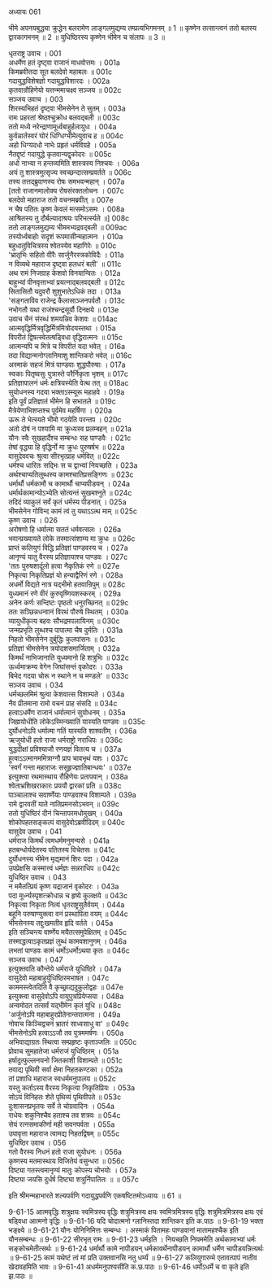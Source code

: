 अध्यायः 061
	
भीमे अपनयबुद्ध्या क्रुद्धेन बलरामेण लाङ्गलमुद्यम्य तम्प्रत्यभिगमनम् ॥ 1 ॥ कृष्णेन तत्सान्त्वनं ततो बलस्य द्वारकागमनम् ॥ 2 ॥ युधिष्ठिरस्य कृष्णेन भीमेन च संलापः ॥ 3 ॥

धृतराष्ट्र उवाच ।	001  
अधर्मेण हतं दृष्ट्वा राजानं माधवोत्तमः ।	001a  
किमब्रवीत्तदा सूत बलदेवो महाबलः ॥	001c  
गदायुद्धविशेषज्ञो गदायुद्धविशारदः ।	002a  
कृतवान्रौहिणेयो यत्तन्ममाचक्ष्व सञ्जय ॥	002c  
सञ्जय उवाच ।	003  
शिरस्यभिहतं दृष्ट्वा भीमसेनेन ते सुतम् ।	003a  
रामः प्रहरतां श्रेष्ठश्चुक्रोध बलवद्बली ॥	003c  
ततो मध्ये नरेन्द्राणामूर्ध्वबाहुर्हलायुधः ।	004a  
कुर्वन्नार्तस्वरं घोरं धिग्धिग्भीमेत्युवाच ह ॥	004c  
अहो धिग्यदधो नाभेः प्रहृतं धर्मविग्रहे ।	005a  
नैतद्दृष्टं गदायुद्धे कृतवान्यद्वृकोदरः ॥	005c  
अधो नाभ्या न हन्तव्यमिति शास्त्रस्य निश्चयः ।	006a  
अयं तु शास्त्रमुत्सृज्य स्वच्छन्दात्सम्प्रवर्तते ॥	006c  
तस्य तत्तद्ब्रुवाणस्य रोषः समभवन्महान् ।	007a  
[ततो राजानमालोक्य रोषसंरक्तलोचनः ।	007c  
बलदेवो महाराज ततो वचनमब्रवीत् ॥	007e  
न चैष पतितः कृष्ण केवलं मत्समोऽसमः ।	008a  
आश्रितस्य तु दौर्बल्यादाश्रयः परिभर्त्स्यते ॥]	008c  
ततो लाङ्गलमुद्यम्य भीममभ्यद्रवद्बली ॥	009ac  
तस्योर्ध्वबाहोः सदृशं रूपमासीन्महात्मनः ।	010a  
बहुधातुविचित्रस्य श्वेतस्येव महागिरेः ॥	010c  
\'भ्रातृभिः सहितो वीरैः सार्जुनैरस्त्रकोविदैः ।	011a  
न विव्यथे महाराज दृष्ट्वा हलधरं बली\' ॥	011c  
अथ रामं निजग्राह केशवो विनयान्वितः ।	012a  
बाहुभ्यां पीनवृत्ताभ्यां प्रयत्नाद्बलवद्बली ॥	012c  
सितासितौ यदुवरौ शुशुभातेऽधिकं तदा ।	013a  
\'सङ्गताविव राजेन्द्र कैलासाञ्जनपर्वतौ ।	013c  
नभोगतौ यथा राजंश्चन्द्रसूर्यौ दिनक्षये ॥	013e  
उवाच चैनं संरब्धं शमयन्निव केशवः ॥	014ac  
आत्मवृद्धिर्मित्रवृद्धिर्मित्रमित्रोदयस्तथा ।	015a  
विपरीतं द्विषत्स्वेतत्षड्विधा वृद्धिरात्मनः ॥	015c  
आत्मन्यपि च मित्रे च विपरीतं यदा भवेत् ।	016a  
तदा विद्यान्मनोग्लानिमाशु शान्तिकरो भवेत् ॥	016c  
अस्माकं सहजं मित्रं पाण्डवाः शुद्धपौरुषाः ।	017a  
स्वकाः पितृष्वसुः पुत्रास्ते परैर्निकृता भृशम् ॥	017c  
प्रतिज्ञापालनं धर्मः क्षत्रियस्येति वेत्थ तत् ॥	018ac  
सुयोधनस्य गदया भक्ताऽस्म्यूरू महाहवे ।	019a  
इति पूर्वं प्रतिज्ञातं भीमेन हि सभातले ॥	019c  
मैत्रेयेणाभिशप्तश्च पूर्वमेव महर्षिणा ।	020a  
ऊरू ते भेत्स्यते भीमो गदयेति परन्तप ।	020c  
अतो दोषं न पश्यामि मा क्रुध्यस्व प्रलम्बहन् ॥	021a  
यौनः स्वैः सुखहार्दैश्च सम्बन्धः सह पाण्डवैः ।	021c  
तेषां वृद्ध्या हि वृद्धिर्नो मा क्रुधः पुरुषर्षभ ॥	022a  
वासुदेववचः श्रुत्वा सीरभृत्प्राह धर्मवित् ॥	022c  
धर्मश्च धारितः सद्भिः स च द्वाभ्यां नियच्छति ।	023a  
अर्थश्चाप्यतिलुब्धस्य कामश्चातिप्रसङ्गिणः ॥	023c  
धर्मार्थौ धर्मकामौ च कामार्थौ चाप्यपीडयन् ।	024a  
धर्मार्थकामान्योऽभ्येति सोत्यन्तं सुखमश्नुते ॥	024c  
तदिदं व्याकुलं सर्वं कृतं धर्मस्य पीडनात् ।	025a  
भीमसेनेन गोविन्द कामं त्वं तु यथाऽऽत्थ माम् ॥	025c  
कृष्ण उवाच ।	026  
अरोषणो हि धर्मात्मा सततं धर्मवत्सलः ।	026a  
भवान्प्रख्यायते लोके तस्मात्संशाम्य मा क्रुधः ॥	026c  
प्राप्तं कलियुगं विद्धि प्रतिज्ञां पाण्डवस्य च ।	027a  
आनृण्यं यातु वैरस्य प्रतिज्ञायाश्च पाण्डवः ।	027c  
\'ततः पुरुषशार्दूलो हत्वा नैकृतिकं रणे ॥	027e  
निकृत्या निकृतिप्रज्ञं यो हन्याद्वैरिणं रणे ।	028a  
अधर्मो विद्यते नात्र यद्भीमो हतवान्रिपुम् ॥	028c  
युध्यमानं रणे वीरं कुरुवृष्णियशस्करम् ।	029a  
अनेन कर्णः सन्दिष्टः पृष्ठतो धनुरच्छिनत् ॥	029c  
ततः सञ्छिन्नधन्वानं विरथं पौरुषे स्थितम् ।	030a  
व्यायुधीकृत्य बहवः सौभद्रमपलायिनम् ॥	030c  
जन्मप्रभृति लुब्धश्च पापात्मा चैष दुर्मतिः ।	031a  
निहतो भीमसेनेन दुर्बुद्धिः कुलपांसनः ॥	031c  
प्रतिज्ञां भीमसेनेन त्रयोदशसमार्जिताम् ।	032a  
किमर्थं नाभिजानाति युध्यमानो हि शत्रुभिः ॥	032c  
ऊर्ध्वमाक्रम्य वेगेन जिघांसन्तं वृकोदरः ।	033a  
बिभेद गदया चोरू न स्थाने न च मण्डले\' ॥	033c  
सञ्जय उवाच ।	034  
धर्मच्छलमिमं श्रुत्वा केशवात्स विशाम्पते ।	034a  
नैव प्रीतमाना रामो वचनं प्राह संसदि ॥	034c  
हत्वाऽधर्मेण राजानं धर्मात्मानं सुयोधनम् ।	035a  
जिह्मयोधीति लोकेऽस्मिन्ख्यातिं यास्यति पाण्डवः ॥	035c  
दुर्योधनोऽपि धर्मात्मा गतिं यास्यति शाश्वतीम् ।	036a  
ऋजुयोधी हतो राजा धर्मराष्ट्रो नराधिपः ॥	036c  
युद्धदीक्षां प्रविश्याजौ रणयज्ञं वितत्य च ।	037a  
हुत्वाऽऽत्मानममित्राग्नौ प्राप चावभृथं यशः ।	037c  
\'स्वर्गं गन्ता महाराजः ससुहृज्ज्ञातिबान्धवः\' ॥	037e  
इत्युक्त्वा रथमास्थाय रौहिणेयः प्रतापवान् ।	038a  
श्वेताभ्रशिखराकारः प्रययौ द्वारकां प्रति ॥	038c  
पाञ्चालाश्च सवार्ष्णेयाः पाण्डवाश्च विशाम्पते ।	039a  
रामे द्वारवतीं याते नातिप्रमनसोऽभवन् ॥	039c  
ततो युधिष्ठिरं दीनं चिन्तापरमधोमुखम् ।	040a  
शोकोपहतसङ्कल्पं वासुदेवोऽब्रवीदिदम् ॥	040c  
वासुदेव उवाच ।	041  
धर्मराज किमर्थं त्वमधर्ममनुमन्यसे ।	041a  
हतबन्धोर्यदेतस्य पतितस्य विचेतसः ॥	041c  
दुर्योधनस्य भीमेन मृद्यमानं शिरः पदा ।	042a  
उपप्रेक्षसि कस्मात्त्वं धर्मज्ञः सन्नराधिप ॥	042c  
युधिष्ठिर उवाच ।	043  
न ममैतत्प्रियं कृष्ण यद्राजानं वृकोदरः ।	043a  
पदा मूर्ध्न्यस्पृशत्क्रोधान्न च हृष्ये कुलक्षये ॥	043c  
निकृत्या निकृता नित्यं धृतराष्ट्रसुतैर्वयम् ।	044a  
बहूनि परुषाण्युक्त्वा वनं प्रस्थापिता वयम् ॥	044c  
भीमसेनस्य तद्दुःखमतीव हृदि वर्तते ।	045a  
इति सञ्चिन्त्य वार्ष्णेय मयैतत्समुपेक्षितम् ॥	045c  
तस्माद्धत्वाऽकृतप्रज्ञं लुब्धं कामवशानुगम् ।	046a  
लभतां पाण्डवः कामं धर्मोऽधर्मोऽथवा कृतः ॥	046c  
सञ्जय उवाच ।	047  
इत्युक्तवति कौन्तेये धर्मराजे युधिष्ठिरे ।	047a  
वासुदेवो महाबाहुर्युधिष्ठिरमभाषत ।	047c  
काममस्त्वेतदिति वै कृच्छ्राद्यदुकुलोद्वहः ॥	047e  
इत्युक्त्वा वासुदेवोऽपि वायुपुत्रप्रियेप्सया ।	048a  
अन्वमोदत तत्सर्वं यद्भीमेन कृतं युधि ॥	048c  
\'अर्जुनोऽपि महाबाहुरप्रीतेनान्तरात्मना ।	049a  
नोवाच किञ्चिद्वचनं भ्रातरं साध्वसाधु वा\' ॥	049c  
भीमसेनोऽपि हत्वाऽऽजौ तव पुत्रममर्षणः ।	050a  
अभिवाद्याग्रतः स्थित्वा सम्प्रहृष्टः कृताञ्जलिः ॥	050c  
प्रोवाच सुमहातेजा धर्मराजं युधिष्ठिरम् ।	051a  
हर्षादुत्फुल्लनयनो जितकाशी विशाम्पते ॥	051c  
तवाद्य पृथिवी सर्वा क्षेमा निहतकण्टका ।	052a  
तां प्रशाधि महाराज स्वधर्ममनुपालय ॥	052c  
यस्तु कर्ताऽस्य वैरस्य निकृत्या निकृतिप्रियः ।	053a  
सोऽयं विनिहतः शेते पृथिव्यं पृथिवीपते ॥	053c  
दुःशासनप्रभृतयः सर्वे ते चोग्रवादिनः ।	054a  
राधेयः शकुनिश्चैव हताश्च तव शत्रवः ॥	054c  
सेयं रत्नसमाकीर्णा मही सवनपर्वता ।	055a  
उपावृत्ता महाराज त्वामद्य निहतद्विषम् ॥	055c  
युधिष्ठिर उवाच ।	056  
गतो वैरस्य निधनं हतो राजा सुयोधनः ।	056a  
कृष्णस्य मतमास्थाय विजितेयं वसुन्धरा ॥	056c  
दिष्ट्या गतस्त्वमानृण्यं मातुः कोपस्य चोभयोः ।	057a  
दिष्ट्या जयसि दुर्धर्ष दिष्ट्या शत्रुर्निपातितः ॥ ॥	057c  
	
इति श्रीमन्महाभारते शल्यपर्वणि गदायुद्धपर्वणि एकषष्टितमोऽध्यायः ॥ 61 ॥
	
9-61-15 आत्मवृद्धिः शत्रुक्षयः स्वमित्रस्य वृद्धिः शत्रुमित्रस्य क्षयः स्वमित्रमित्रस्य वृद्धिः शत्रुमित्रमित्रस्य क्षयः एवं षड्विधा आत्मनो वृद्धिः ॥ 9-61-16 यदि चोदात्मनो ग्लानिस्तदा शान्तिकर इति क.पाठः ॥ 9-61-19 भक्ता भङ्क्ष्ये ॥ 9-61-21 यौनः योनिनिमित्तः सम्बन्धः । अस्माकं पितामहः पाण्डवानां मातामहश्चैक इति यौनसम्बन्धः ॥ 9-61-22 सीरभृत् रामः ॥ 9-61-23 धर्मइति । नियच्छति नियममेति अर्थकामाभ्यां धर्मः सङ्कोचमेतीत्सर्थः ॥ 9-61-24 धर्मार्थौ कामे नापीडयन् धर्मकावर्थेनापीडयन् कामार्थौ धर्मेण चापीडयन्नित्यर्थः ॥ 9-61-25 कामं यथेष्टं त्वं मां प्रति उक्तवानसि नतु धर्म्यं ॥ 9-61-27 कलियुगारम्भे एतावत्पापं नातीव खेदावहमिति भावः ॥ 9-61-41 अधर्ममनुपश्यसीति क.छ.पाठः ॥ 9-61-46 धर्मोऽधर्मे च वा कृते इति झ.पाठः ॥
